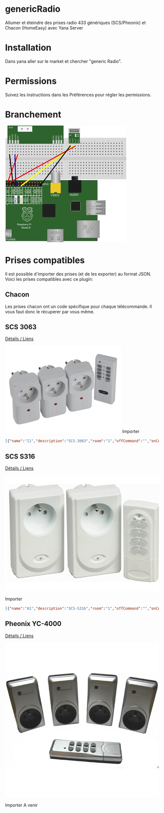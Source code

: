 # genericRadio
Allumer et éteindre des prises radio 433 génériques (SCS/Pheonix) et Chacon (HomeEasy)  avec Yana Server

# Installation
Dans yana aller sur le market et chercher "generic Radio".

# Permissions
Suivez les instructions dans les Préférences pour régler les permissions.

# Branchement
![Branchement](https://raw.githubusercontent.com/maditnerd/genericRadio/master/img/branchement.jpg)

# Prises compatibles
Il est possible d'importer des prises (et de les exporter) au format JSON.
Voici les prises compatibles avec ce plugin:

## Chacon
Les prises chacon ont un code spécifique pour chaque télécommande.
Il vous faut donc le récuperer par vous même.

## SCS 3063
[Détails / Liens](http://www.scs-laboutique.com/kit+3+prises+telecommandees+3063+f+3600w-566)

![SCS3063](https://raw.githubusercontent.com/maditnerd/genericRadio/master/img/scs3063.jpg)
Importer
```json
[{"name":"I1","description":"SCS-3063","room":"1","offCommand":"","onCommand":"","icon":"fa fa-flash","radiocodeOn":"1:1381716","radiocodeOff":"1:1381717"},{"name":"I2","description":"SCS-3063","room":"1","offCommand":"","onCommand":"","icon":"fa fa-flash","radiocodeOn":"1:1394005","radiocodeOff":"1:1394004"},{"name":"I3","description":"SCS-3063","room":"1","offCommand":"","onCommand":"","icon":"fa fa-flash","radiocodeOn":"1:1397077","radiocodeOff":"1:1397076"},{"name":"I4","description":"SCS-3063","room":"1","offCommand":"","onCommand":"","icon":"fa fa-flash","radiocodeOn":"1:1397845","radiocodeOff":"1:1397844"},{"name":"II1","description":"SCS-3063","room":"1","offCommand":"","onCommand":"","icon":"fa fa-flash","radiocodeOn":"1:4527445","radiocodeOff":"1:4527444"},{"name":"II2","description":"SCS-3063","room":"1","offCommand":"","onCommand":"","icon":"fa fa-flash","radiocodeOn":"1:4539733","radiocodeOff":"1:4539732"},{"name":"II3","description":"SCS-3063","room":"1","offCommand":"","onCommand":"","icon":"fa fa-flash","radiocodeOn":"1:4542805","radiocodeOff":"1:4542804"},{"name":"II4","description":"SCS-3063","room":"1","offCommand":"","onCommand":"","icon":"fa fa-flash","radiocodeOn":"1:4543573","radiocodeOff":"1:4543572"},{"name":"III1","description":"SCS-3063","room":"1","offCommand":"","onCommand":"","icon":"fa fa-flash","radiocodeOn":"1:5313876","radiocodeOff":"1:5313877"},{"name":"III2","description":"SCS-3063","room":"1","offCommand":"","onCommand":"","icon":"fa fa-flash","radiocodeOn":"1:5326164","radiocodeOff":"1:5326165"},{"name":"III3","description":"SCS-3063","room":"1","offCommand":"","onCommand":"","icon":"fa fa-flash","radiocodeOn":"1:5329236","radiocodeOff":"1:5329237"},{"name":"III4","description":"SCS-3063","room":"1","offCommand":"","onCommand":"","icon":"fa fa-flash","radiocodeOn":"1:5330004","radiocodeOff":"1:5330005"},{"name":"IV1","description":"SCS-3063","room":"1","offCommand":"","onCommand":"","icon":"fa fa-flash","radiocodeOn":"1:5510485","radiocodeOff":"1:5510484"},{"name":"IV2","description":"SCS-3063","room":"1","offCommand":"","onCommand":"","icon":"fa fa-flash","radiocodeOn":"1:5522773","radiocodeOff":"1:5522772"},{"name":"IV3","description":"SCS-3063","room":"1","offCommand":"","onCommand":"","icon":"fa fa-flash","radiocodeOn":"1:5525845","radiocodeOff":"1:5525844"},{"name":"IV4","description":"SCS-3063","room":"1","offCommand":"","onCommand":"","icon":"fa fa-flash","radiocodeOn":"1:5526613","radiocodeOff":"1:5526612"}]
```

## SCS S316
[Détails / Liens](http://www.scs-laboutique.com/kit+2+prises+telecommandees+s316+2+3600w-116)

![S316](https://raw.githubusercontent.com/maditnerd/genericRadio/master/img/S316.jpg)

Importer
```json
[{"name":"A1","description":"SCS-S316","room":"1","offCommand":"","onCommand":"","icon":"fa fa-flash","radiocodeOn":"1:1398083","radiocodeOff":"1:1398092"},{"name":"A2","description":"SCS-S316","room":"1","offCommand":"","onCommand":"","icon":"fa fa-flash","radiocodeOn":"1:1398035","radiocodeOff":"1:1398044"},{"name":"A3","description":"SCS-S316","room":"1","offCommand":"","onCommand":"","icon":"fa fa-flash","radiocodeOn":"1:1397843","radiocodeOff":"1:1397852"},{"name":"A4","description":"SCS-S316","room":"1","offCommand":"","onCommand":"","icon":"fa fa-flash","radiocodeOn":"1:1397075","radiocodeOff":"1:1397084"},{"name":"B1","description":"SCS-S316","room":"1","offCommand":"","onCommand":"","icon":"fa fa-flash","radiocodeOn":"1:4543811","radiocodeOff":"1:4543820"},{"name":"B2","description":"SCS-S316","room":"1","offCommand":"","onCommand":"","icon":"fa fa-flash","radiocodeOn":"1:4543763","radiocodeOff":"1:4543772"},{"name":"B3","description":"SCS-S316","room":"1","offCommand":"","onCommand":"","icon":"fa fa-flash","radiocodeOn":"1:4543571","radiocodeOff":"1:4543580"},{"name":"B4","description":"SCS-S316","room":"1","offCommand":"","onCommand":"","icon":"fa fa-flash","radiocodeOn":"1:4542803","radiocodeOff":"1:4542812"},{"name":"C1","description":"SCS-S316","room":"1","offCommand":"","onCommand":"","icon":"fa fa-flash","radiocodeOn":"1:5330243","radiocodeOff":"1:5330252"},{"name":"C2","description":"SCS-S316","room":"1","offCommand":"","onCommand":"","icon":"fa fa-flash","radiocodeOn":"1:5330195","radiocodeOff":"1:5330204"},{"name":"C3","description":"SCS-S316","room":"1","offCommand":"","onCommand":"","icon":"fa fa-flash","radiocodeOn":"1:5330003","radiocodeOff":"1:5330012"},{"name":"C4","description":"SCS-S316","room":"1","offCommand":"","onCommand":"","icon":"fa fa-flash","radiocodeOn":"1:5329235","radiocodeOff":"1:5329244"},{"name":"D1","description":"SCS-S316","room":"1","offCommand":"","onCommand":"","icon":"fa fa-flash","radiocodeOn":"1:5526851","radiocodeOff":"1:5526860"},{"name":"D2","description":"SCS-S316","room":"1","offCommand":"","onCommand":"","icon":"fa fa-flash","radiocodeOn":"1:5526803","radiocodeOff":"1:5526812"},{"name":"D3","description":"SCS-S316","room":"1","offCommand":"","onCommand":"","icon":"fa fa-flash","radiocodeOn":"1:5526611","radiocodeOff":"1:5526620"},{"name":"D4","description":"SCS-S316","room":"1","offCommand":"","onCommand":"","icon":"fa fa-flash","radiocodeOn":"1:5525843","radiocodeOff":"1:5525852"},{"name":"E1","description":"SCS-S316","room":"1","offCommand":"","onCommand":"","icon":"fa fa-flash","radiocodeOn":"1:5576003","radiocodeOff":"1:5576012"},{"name":"E2","description":"SCS-S316","room":"1","offCommand":"","onCommand":"","icon":"fa fa-flash","radiocodeOn":"1:5575955","radiocodeOff":"1:5575964"},{"name":"E3","description":"SCS-S316","room":"1","offCommand":"","onCommand":"","icon":"fa fa-flash","radiocodeOn":"1:5575763","radiocodeOff":"1:5575772"},{"name":"E4","description":"SCS-S316","room":"1","offCommand":"","onCommand":"","icon":"fa fa-flash","radiocodeOn":"1:5574995","radiocodeOff":"1:5575004"},{"name":"F1","description":"SCS-S316","room":"1","offCommand":"","onCommand":"","icon":"fa fa-flash","radiocodeOn":"1:5588291","radiocodeOff":"1:5588300"},{"name":"F2","description":"SCS-S316","room":"1","offCommand":"","onCommand":"","icon":"fa fa-flash","radiocodeOn":"1:5588243","radiocodeOff":"1:5588252"},{"name":"F3","description":"SCS-S316","room":"1","offCommand":"","onCommand":"","icon":"fa fa-flash","radiocodeOn":"1:5588051","radiocodeOff":"1:5588060"},{"name":"F4","description":"SCS-S316","room":"1","offCommand":"","onCommand":"","icon":"fa fa-flash","radiocodeOn":"1:5587283","radiocodeOff":"1:5587292"}]
```
## Pheonix YC-4000
[Détails / Liens](http://www.cdiscount.com/maison/bricolage-outillage/lot-de-4-prises-telecommandees-yc-4000s/f-117044105-yc4000s.html)

![y4000](https://raw.githubusercontent.com/maditnerd/genericRadio/master/img/y4000.jpg)

Importer
A venir
